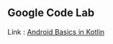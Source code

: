 ## Google Code Lab
Link : [Android Basics in Kotlin](https://developer.android.com/courses/android-basics-kotlin/course)

